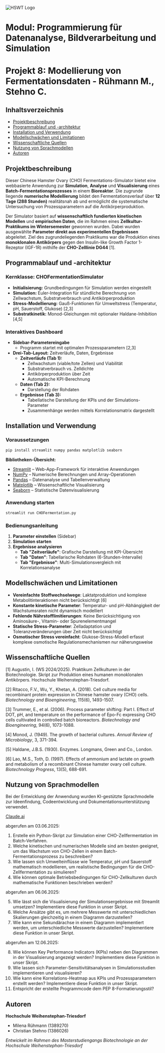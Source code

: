 ![HSWT Logo](https://upload.wikimedia.org/wikipedia/commons/thumb/8/8b/HSWT_Logo_gruen.png/960px-HSWT_Logo_gruen.png)
# Modul: Programmierung für Datenanalyse, Bildverarbeitung und Simulation 
# Projekt 8: Modellierung von Fermentationsdaten - Rühmann M., Stehno C.
## Inhaltsverzeichnis
- [Projektbeschreibung](#projektbeschreibung)
- [Programmablauf und -architektur](#programmablauf-und--architektur)
- [Installation und Verwendung](#installation-und-verwendung)
- [Modellschwächen und Limitationen](#modellschwächen-und-limitationen)
- [Wissenschaftliche Quellen](#wissenschaftliche-quellen)
- [Nutzung von Sprachmodellen](#nutzung-von-sprachmodellen)
- [Autoren](#autoren)

## Projektbeschreibung

Dieser Chinese Hamster Ovary (CHO) Fermentations-Simulator bietet eine webbasierte Anwendung zur **Simulation**, **Analyse** und **Visualisierung** eines **Batch-Fermentationsprozesses** in einem **Bioreaktor**. Die zugrunde liegende **numerische Modellierung** bildet den Fermentationsverlauf über **12 Tage (288 Stunden)** realitätsnah ab und ermöglicht die systematische Untersuchung von Prozessparametern auf die Antikörperproduktion.

Der Simulator basiert auf **wissenschaftlich fundierten kinetischen Modellen** und **empirischen Daten**, die im Rahmen eines **Zellkultur-Praktikums im Wintersemester** gewonnen wurden. Dabei wurden ausgewählte **Parameter direkt aus experimentellen Ergebnissen** abgeleitet. Ziel des zugrundeliegenden Praktikums war die Produktion eines **monoklonalen Antikörpers** gegen den Insulin-like Growth Factor 1-Rezeptor (IGF-1R) mithilfe der **CHO-Zelllinie DG44** [1].

## Programmablauf und -architektur

### Kernklasse: CHOFermentationSimulator
- **Initialisierung:** Grundbedingungen für Simulation werden eingestellt
- **Simulation:** Euler-Integration für stündliche Berechnung von Zellwachstum, Substratverbrauch und Antikörperproduktion
- **Stress-Modellierung:** Gauß-Funktionen für Umweltstress (Temperatur, pH, Sauerstoff, Glukose) [2,3]
- **Substratkinetik:** Monod-Gleichungen mit optionaler Haldane-Inhibition [4,5]


### Interaktives Dashboard
- **Sidebar-Parametereingabe**
   - Programm startet mit optimalen Prozessparametern [2,3]
- **Drei-Tab-Layout:** Zeitverläufe, Daten, Ergebnisse
   - **Zeitverläufe (Tab 1):**
      - Zellwachstum (viable/tote Zellen) und Viabilität
      - Substratverbrauch vs. Zelldichte
      - Antikörperproduktion über Zeit
      - Automatische KPI-Berechnung
   - **Daten (Tab 2):**
      - Darstellung der Rohdaten
   - **Ergebnisse (Tab 3):**
      - Tabellatische Darstellung der KPIs und der Simulations-Parameter
      - Zusammenhänge werden mittels Korrelationsmatrix dargestellt 

## Installation und Verwendung

### Voraussetzungen
```bash
pip install streamlit numpy pandas matplotlib seaborn
```

**Bibliotheken-Übersicht:**
- [Streamlit](https://docs.streamlit.io/) – Web-App-Framework für interaktive Anwendungen
- [NumPy](https://numpy.org/doc/) – Numerische Berechnungen und Array-Operationen
- [Pandas](https://pandas.pydata.org/docs/) – Datenanalyse und Tabellenverwaltung
- [Matplotlib](https://matplotlib.org/stable/contents.html) – Wissenschaftliche Visualisierung
- [Seaborn](https://seaborn.pydata.org/) – Statistische Datenvisualisierung

### Anwendung starten
```bash
streamlit run CHOFermentation.py
```

### Bedienungsanleitung

1. **Parameter einstellen** (Sidebar)
2. **Simulation starten**
3. **Ergebnisse analysieren**
   - **Tab "Zeitverläufe"**: Grafische Darstellung mit KPI-Übersicht
   - **Tab "Daten"**: Tabellarische Rohdaten (6-Stunden-Intervalle)
   - **Tab "Ergebnisse"**: Multi-Simulationsvergleich mit Korrelationsanalyse

## Modellschwächen und Limitationen

- **Vereinfachte Stoffwechselwege**: Laktatproduktion und komplexe Metabolitinteraktionen nicht berücksichtigt [6]
- **Konstante kinetische Parameter**: Temperatur- und pH-Abhängigkeit der Wachstumsraten nicht dynamisch modelliert
- **Fehlende Nährstofflimitierungen**: Keine Berücksichtigung von Aminosäure-, Vitamin- oder Spurenelementmangel
- **Statische Stress-Parameter**: Zelladaptation und Toleranzveränderungen über Zeit nicht berücksichtigt
- **Osmotischer Stress vereinfacht**: Glukose-Stress-Modell erfasst komplexe osmotische Regulationsmechanismen nur näherungsweise


## Wissenschaftliche Quellen

[1] Augustin, I. (WS 2024/2025). Praktikum Zellkulturen in der Biotechnologie. Skript zur Produktion eines humanen monoklonalen Antikörpers. Hochschule Weihenstephan-Triesdorf.

[2] Ritacco, F.V., Wu, Y., Khetan, A. (2018). Cell culture media for recombinant protein expression in Chinese hamster ovary (CHO) cells. *Biotechnology and Bioengineering*, 115(6), 1493-1507.

[3] Trummer, E., et al. (2006). Process parameter shifting: Part I. Effect of DOT, pH, and temperature on the performance of Epo-Fc expressing CHO cells cultivated in controlled batch bioreactors. *Biotechnology and Bioengineering*, 94(6), 1073-1088.

[4] Monod, J. (1949). The growth of bacterial cultures. *Annual Review of Microbiology*, 3, 371-394.

[5] Haldane, J.B.S. (1930). Enzymes. Longmans, Green and Co., London.

[6] Lao, M.S., Toth, D. (1997). Effects of ammonium and lactate on growth and metabolism of a recombinant Chinese hamster ovary cell culture. *Biotechnology Progress*, 13(5), 688-691.


## Nutzung von Sprachmodellen

Bei der Entwicklung der Anwendung wurden KI-gestützte Sprachmodelle zur Ideenfindung, Codeentwicklung und Dokumentationsunterstützung verwendet.


[Claude.ai](https://claude.ai/)

abgerufen am 03.06.2025:
1. Erstelle ein Python-Skript zur Simulation einer CHO-Zellfermentation im Batch-Verfahren.
2. Welche kinetischen und numerischen Modelle sind am besten geeignet, um das Wachstum von CHO-Zellen in einem Batch-Fermentationsprozess zu beschreiben?
3. Wie lassen sich Umwelteinflüsse wie Temperatur, pH und Sauerstoff mathematisch modellieren, um realistische Bedingungen für die CHO-Zellfermentation zu simulieren?
4. Wie können optimale Betriebsbedingungen für CHO-Zellkulturen durch mathematische Funktionen beschrieben werden?

abgerufen am 06.06.2025:

5. Wie lässt sich die Visualisierung der Simulationsergebnisse mit Streamlit umsetzen? Implementiere diese Funktion in unser Skript.
6. Welche Ansätze gibt es, um mehrere Messwerte mit unterschiedlichen Skalierungen gleichzeitig in einem Diagramm darzustellen?
7. Wie kann eine Sekundärachse in einem Diagramm implementiert werden, um unterschiedliche Messwerte darzustellen? Implementiere diese Funktion in unser Skript.

abgerufen am 12.06.2025:

8. Wie können Key Performance Indicators (KPIs) neben den Diagrammen in der Visualisierung angezeigt werden? Implementiere diese Funktion in unser Skript.
9. Wie lassen sich Parameter-Sensitivitätsanalysen in Simulationsstudien implementieren und visualisieren?
10. Wie kann eine Korrelations-Heatmap aus KPIs und Prozessparametern erstellt werden? Implementiere diese Funktion in unser Skript.
11. Entspricht der erstellte Programmcode dem PEP 8-Formatierungsstil?


## Autoren

**Hochschule Weihenstephan-Triesdorf**
- Milena Rühmann (1389270)
- Christian Stehno (1386026)

*Entwickelt im Rahmen des Masterstudiengangs Biotechnologie an der Hochschule Weihenstephan-Triesdorf*
